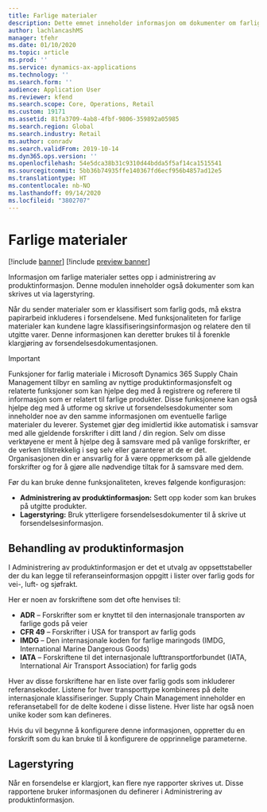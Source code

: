 ```yaml
---
title: Farlige materialer
description: Dette emnet inneholder informasjon om dokumenter om farlige materialer samt informasjon som er lagret i miljøet.
author: lachlancashMS
manager: tfehr
ms.date: 01/10/2020
ms.topic: article
ms.prod: ''
ms.service: dynamics-ax-applications
ms.technology: ''
ms.search.form: ''
audience: Application User
ms.reviewer: kfend
ms.search.scope: Core, Operations, Retail
ms.custom: 19171
ms.assetid: 81fa3709-4ab8-4fbf-9806-359892a05985
ms.search.region: Global
ms.search.industry: Retail
ms.author: conradv
ms.search.validFrom: 2019-10-14
ms.dyn365.ops.version: ''
ms.openlocfilehash: 54e5dca38b31c9310d44bdda5f5af14ca1515541
ms.sourcegitcommit: 5bb36b74935ffe140367fd6ecf956b4857ad12e5
ms.translationtype: HT
ms.contentlocale: nb-NO
ms.lasthandoff: 09/14/2020
ms.locfileid: "3802707"
---
```

# <a name="hazardous-materials"></a>Farlige materialer

[!include [banner](../includes/banner.md)]
[!include [preview banner](../includes/preview-banner.md)]

Informasjon om farlige materialer settes opp i administrering av produktinformasjon. Denne modulen inneholder også dokumenter som kan skrives ut via lagerstyring.

Når du sender materialer som er klassifisert som farlig gods, må ekstra papirarbeid inkluderes i forsendelsene. Med funksjonaliteten for farlige materialer kan kundene lagre klassifiseringsinformasjon og relatere den til utgitte varer. Denne informasjonen kan deretter brukes til å forenkle klargjøring av forsendelsesdokumentasjonen.

> [!IMPORTANT]
> Funksjoner for farlig materiale i Microsoft Dynamics 365 Supply Chain Management tilbyr en samling av nyttige produktinformasjonsfelt og relaterte funksjoner som kan hjelpe deg med å registrere og referere til informasjon som er relatert til farlige produkter. Disse funksjonene kan også hjelpe deg med å utforme og skrive ut forsendelsesdokumenter som inneholder noe av den samme informasjonen om eventuelle farlige materialer du leverer. Systemet gjør deg imidlertid ikke automatisk i samsvar med alle gjeldende forskrifter i ditt land / din region. Selv om disse verktøyene er ment å hjelpe deg å samsvare med på vanlige forskrifter, er de verken tilstrekkelig i seg selv eller garanterer at de er det. Organisasjonen din er ansvarlig for å være oppmerksom på alle gjeldende forskrifter og for å gjøre alle nødvendige tiltak for å samsvare med dem.

Før du kan bruke denne funksjonaliteten, kreves følgende konfigurasjon:

- **Administrering av produktinformasjon:** Sett opp koder som kan brukes på utgitte produkter.
- **Lagerstyring:** Bruk ytterligere forsendelsesdokumenter til å skrive ut forsendelsesinformasjon.

## <a name="product-information-management"></a>Behandling av produktinformasjon

I Administrering av produktinformasjon er det et utvalg av oppsettstabeller der du kan legge til referanseinformasjon oppgitt i lister over farlig gods for vei-, luft- og sjøfrakt.

Her er noen av forskriftene som det ofte henvises til:

- **ADR** – Forskrifter som er knyttet til den internasjonale transporten av farlige gods på veier
- **CFR 49** – Forskrifter i USA for transport av farlig gods
- **IMDG** – Den internasjonale koden for farlige maringods (IMDG, International Marine Dangerous Goods)
- **IATA** – Forskriftene til det internasjonale lufttransportforbundet (IATA, International Air Transport Association) for farlig gods

Hver av disse forskriftene har en liste over farlig gods som inkluderer referansekoder. Listene for hver transporttype kombineres på delte internasjonale klassifiseringer. Supply Chain Management inneholder en referansetabell for de delte kodene i disse listene. Hver liste har også noen unike koder som kan defineres.

Hvis du vil begynne å konfigurere denne informasjonen, oppretter du en forskrift som du kan bruke til å konfigurere de opprinnelige parameterne.

## <a name="warehouse-management"></a>Lagerstyring

Når en forsendelse er klargjort, kan flere nye rapporter skrives ut. Disse rapportene bruker informasjonen du definerer i Administrering av produktinformasjon.
